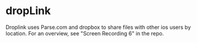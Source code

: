 dropLink
========

Droplink uses Parse.com and dropbox to share files with other ios users by location.
For an overview, see "Screen Recording 6" in the repo.
